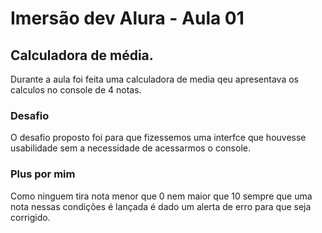 # Imersão dev Alura - Aula 01 

## Calculadora de média.
Durante a aula foi feita uma calculadora de media qeu apresentava os calculos no console de 4 notas.

### Desafio

O desafio proposto foi para que fizessemos uma interfce que houvesse usabilidade sem a necessidade de acessarmos o console.

### Plus por mim

Como ninguem tira nota menor que 0 nem maior que 10 sempre que uma nota nessas condições é lançada é dado um alerta de erro para que seja corrigido.
